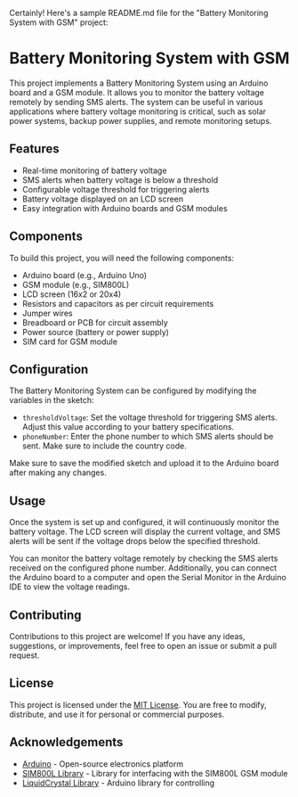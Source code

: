 Certainly! Here's a sample README.md file for the "Battery Monitoring System with GSM" project:

# Battery Monitoring System with GSM

This project implements a Battery Monitoring System using an Arduino board and a GSM module. It allows you to monitor the battery voltage remotely by sending SMS alerts. The system can be useful in various applications where battery voltage monitoring is critical, such as solar power systems, backup power supplies, and remote monitoring setups.


## Features

- Real-time monitoring of battery voltage
- SMS alerts when battery voltage is below a threshold
- Configurable voltage threshold for triggering alerts
- Battery voltage displayed on an LCD screen
- Easy integration with Arduino boards and GSM modules

## Components

To build this project, you will need the following components:

- Arduino board (e.g., Arduino Uno)
- GSM module (e.g., SIM800L)
- LCD screen (16x2 or 20x4)
- Resistors and capacitors as per circuit requirements
- Jumper wires
- Breadboard or PCB for circuit assembly
- Power source (battery or power supply)
- SIM card for GSM module

## Configuration

The Battery Monitoring System can be configured by modifying the variables in the sketch:

- `thresholdVoltage`: Set the voltage threshold for triggering SMS alerts. Adjust this value according to your battery specifications.
- `phoneNumber`: Enter the phone number to which SMS alerts should be sent. Make sure to include the country code.

Make sure to save the modified sketch and upload it to the Arduino board after making any changes.

## Usage

Once the system is set up and configured, it will continuously monitor the battery voltage. The LCD screen will display the current voltage, and SMS alerts will be sent if the voltage drops below the specified threshold.

You can monitor the battery voltage remotely by checking the SMS alerts received on the configured phone number. Additionally, you can connect the Arduino board to a computer and open the Serial Monitor in the Arduino IDE to view the voltage readings.

## Contributing

Contributions to this project are welcome! If you have any ideas, suggestions, or improvements, feel free to open an issue or submit a pull request.

## License

This project is licensed under the [MIT License](LICENSE). You are free to modify, distribute, and use it for personal or commercial purposes.

## Acknowledgements

- [Arduino](https://www.arduino.cc/) - Open-source electronics platform
- [SIM800L Library](https://github.com/avishorp/TinyGSM) - Library for interfacing with the SIM800L GSM module
- [LiquidCrystal Library](https://www.arduino.cc/en/Reference/LiquidCrystal) - Arduino library for controlling

